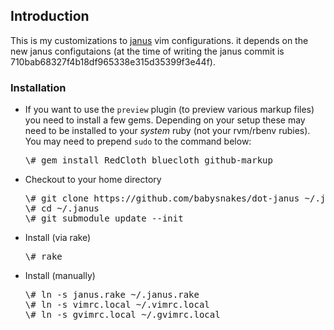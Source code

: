 ## Introduction

This is my customizations to [janus][j1] vim configurations. it depends
on the new janus configutaions (at the time of writing the janus commit
is 710bab68327f4b18df965338e315d35399f3e44f).

### Installation

* If you want to use the `preview` plugin (to preview various markup
  files) you need to install a few gems. Depending on your setup these
  may need to be installed to your *system* ruby (not your rvm/rbenv
  rubies). You may need to prepend `sudo` to the command below:
  <pre>
  \# gem install RedCloth bluecloth github-markup
  </pre>
* Checkout to your home directory
  <pre>
  \# git clone https://github.com/babysnakes/dot-janus ~/.janus
  \# cd ~/.janus
  \# git submodule update --init
  </pre>
* Install (via rake)
  <pre>
  \# rake
  </pre>
* Install (manually)
  <pre>
  \# ln -s janus.rake ~/.janus.rake
  \# ln -s vimrc.local ~/.vimrc.local
  \# ln -s gvimrc.local ~/.gvimrc.local
  </pre>

[j1]: https://github.com/carlhuda/janus   "janus"
